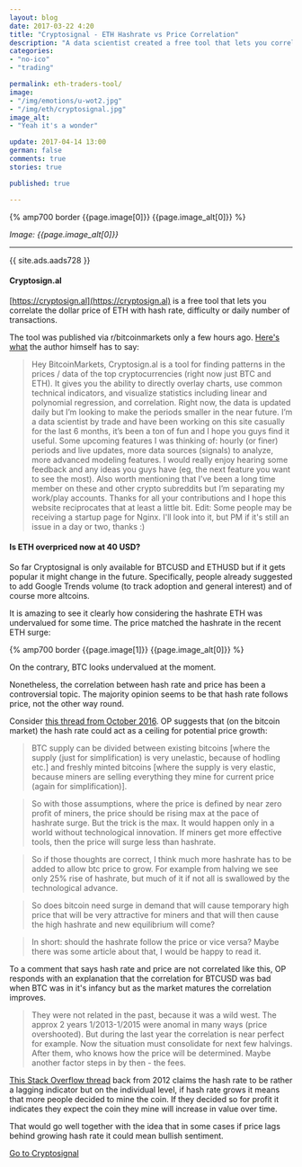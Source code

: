 ```yaml
---
layout: blog
date: 2017-03-22 4:20
title: "Cryptosignal - ETH Hashrate vs Price Correlation"
description: "A data scientist created a free tool that lets you correlate the dollar price of ETH with hash rate, difficulty or daily number of transactions - that's a free altcoin trading signal."
categories:
- "no-ico"
- "trading"

permalink: eth-traders-tool/
image:
- "/img/emotions/u-wot2.jpg"
- "/img/eth/cryptosignal.jpg"
image_alt:
- "Yeah it's a wonder"

update: 2017-04-14 13:00
german: false
comments: true
stories: true

published: true

---
```


{% amp700 border {{page.image[0]}} {{page.image_alt[0]}} %}

_Image: {{page.image_alt[0]}}_

________________________


{{ site.ads.aads728 }}

#### Cryptosign.al

[https://cryptosign.al](https://cryptosign.al) is a free tool that lets you correlate the dollar price of ETH with hash rate, difficulty or daily number of transactions.

The tool was published via r/bitcoinmarkets only a few hours ago. [Here's what](https://www.reddit.com/r/BitcoinMarkets/comments/60php5/introducing_cryptosignal_directly_analyze_bitcoin/) the author himself has to say:

> Hey BitcoinMarkets,
Cryptosign.al is a tool for finding patterns in the prices / data of the top cryptocurrencies (right now just BTC and ETH). It gives you the ability to directly overlay charts, use common technical indicators, and visualize statistics including linear and polynomial regression, and correlation. Right now, the data is updated daily but I’m looking to make the periods smaller in the near future.
I’m a data scientist by trade and have been working on this site casually for the last 6 months, it’s been a ton of fun and I hope you guys find it useful. Some upcoming features I was thinking of: hourly (or finer) periods and live updates, more data sources (signals) to analyze, more advanced modeling features.
I would really enjoy hearing some feedback and any ideas you guys have (eg, the next feature you want to see the most).
Also worth mentioning that I’ve been a long time member on these and other crypto subreddits but I’m separating my work/play accounts. Thanks for all your contributions and I hope this website reciprocates that at least a little bit.
Edit: Some people may be receiving a startup page for Nginx. I'll look into it, but PM if it's still an issue in a day or two, thanks :)

#### Is ETH overpriced now at 40 USD?

So far Cryptosignal is only available for BTCUSD and ETHUSD but if it gets popular it might change in the future. Specifically, people already suggested to add Google Trends volume (to track adoption and general interest) and of course more altcoins.

It is amazing to see it clearly how considering the hashrate ETH was undervalued for some time. The price matched the hashrate in the recent ETH surge:

{% amp700 border {{page.image[1]}} {{page.image_alt[0]}} %}

On the contrary, BTC looks undervalued at the moment.

Nonetheless, the correlation between hash rate and price has been a controversial topic. The majority opinion seems to be that hash rate follows price, not the other way round.

Consider [this thread from October 2016](https://www.reddit.com/r/Bitcoin/comments/577awf/hashrate_vs_price/). OP suggests that (on the bitcoin market) the hash rate could act as a ceiling for potential price growth:

> BTC supply can be divided between existing bitcoins [where the supply (just for simplification) is very unelastic, because of hodling etc.] and freshly minted bitcoins [where the supply is very elastic, because miners are selling everything they mine for current price (again for simplification)].

> So with those assumptions, where the price is defined by near zero profit of miners, the price should be rising max at the pace of hashrate surge. But the trick is the max. It would happen only in a world without technological innovation. If miners get more effective tools, then the price will surge less than hashrate.

> So if those thoughts are correct, I think much more hashrate has to be added to allow btc price to grow. For example from halving we see only 25% rise of hashrate, but much of it if not all is swallowed by the technological advance.

> So does bitcoin need surge in demand that will cause temporary high price that will be very attractive for miners and that will then cause the high hashrate and new equilibrium will come?

> In short: should the hashrate follow the price or vice versa? Maybe there was some article about that, I would be happy to read it.

To a comment that says hash rate and price are not correlated like this, OP responds with an explanation that the correlation for BTCUSD was bad when BTC was in it's infancy but as the market matures the correlation improves.

> They were not related in the past, because it was a wild west. The approx 2 years 1/2013-1/2015 were anomal in many ways (price overshooted). But during the last year the correlation is near perfect for example. Now the situation must consolidate for next few halvings. After them, who knows how the price will be determined. Maybe another factor steps in by then - the fees.

[This Stack Overflow thread](http://bitcoin.stackexchange.com/questions/3171/relation-between-network-hash-rate-bitcoin-value) back from 2012 claims the hash rate to be rather a lagging indicator but on the individual level, if hash rate grows it means that more people decided to mine the coin. If they decided so for profit it indicates they expect the coin they mine will increase in value over time.

That would go well together with the idea that in some cases if price lags behind growing hash rate it could mean bullish sentiment.

[Go to Cryptosignal](https://cryptosign.al)
